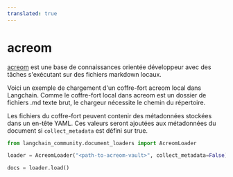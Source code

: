 ```yaml
---
translated: true
---
```


# acreom

[acreom](https://acreom.com) est une base de connaissances orientée développeur avec des tâches s'exécutant sur des fichiers markdown locaux.

Voici un exemple de chargement d'un coffre-fort acreom local dans Langchain. Comme le coffre-fort local dans acreom est un dossier de fichiers .md texte brut, le chargeur nécessite le chemin du répertoire.

Les fichiers du coffre-fort peuvent contenir des métadonnées stockées dans un en-tête YAML. Ces valeurs seront ajoutées aux métadonnées du document si `collect_metadata` est défini sur true.

```python
from langchain_community.document_loaders import AcreomLoader
```

```python
loader = AcreomLoader("<path-to-acreom-vault>", collect_metadata=False)
```

```python
docs = loader.load()
```
